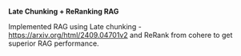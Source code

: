 **Late Chunking + ReRanking RAG**

Implemented RAG using Late chunking - https://arxiv.org/html/2409.04701v2 and ReRank from cohere to get superior RAG performance. 

